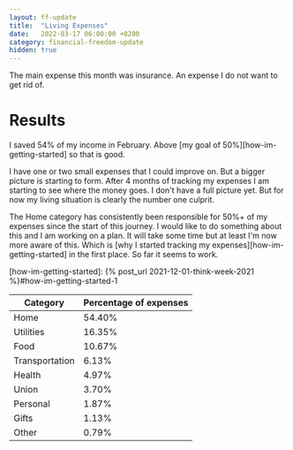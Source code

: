 ```yaml
---
layout: ff-update
title:  "Living Expenses"
date:   2022-03-17 06:00:00 +0200
category: financial-freedom-update
hidden: true
---
```


The main expense this month was insurance. An expense I do not want to get rid of.

<!--more-->

# Results

I saved 54% of my income in February. Above [my goal of 50%][how-im-getting-started] so that is good.

I have one or two small expenses that I could improve on. But a bigger picture is starting to form. After 4 months of tracking my expenses I am starting to see where the money goes. I don't have a full picture yet. But for now my living situation is clearly the number one culprit.

The Home category has consistently been responsible for 50%+ of my expenses since the start of this journey. I would like to do something about this and I am working on a plan. It will take some time but at least I'm now more aware of this. Which is [why I started tracking my expenses][how-im-getting-started] in the first place. So far it seems to work.

[how-im-getting-started]: {% post_url 2021-12-01-think-week-2021 %}#how-im-getting-started-1


| Category       | Percentage of expenses |
|----------------|------------------------|
| Home           | 54.40%                 |
| Utilities      | 16.35%                 |
| Food           | 10.67%                 |
| Transportation | 6.13%                  |
| Health         | 4.97%                  |
| Union          | 3.70%                  |
| Personal       | 1.87%                  |
| Gifts          | 1.13%                  |
| Other          | 0.79%                  |